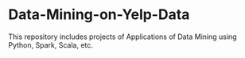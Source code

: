 # Data-Mining-on-Yelp-Data
This repository includes projects of Applications of Data Mining using Python, Spark, Scala, etc.
